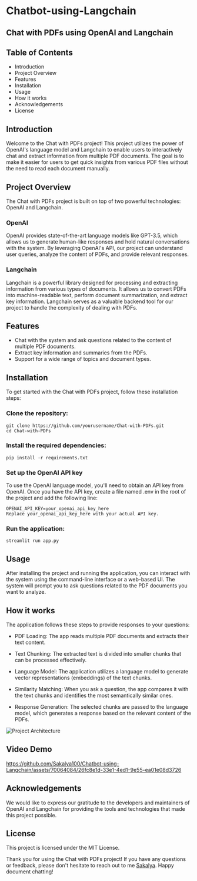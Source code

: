 # Chatbot-using-Langchain

## Chat with PDFs using OpenAI and Langchain


## Table of Contents
- Introduction
- Project Overview
- Features
- Installation
- Usage
- How it works
- Acknowledgements
- License

## Introduction
Welcome to the Chat with PDFs project! This project utilizes the power of OpenAI's language model and Langchain to enable users to interactively chat and extract information from multiple PDF documents. The goal is to make it easier for users to get quick insights from various PDF files without the need to read each document manually.

## Project Overview
The Chat with PDFs project is built on top of two powerful technologies: OpenAI and Langchain.

### OpenAI
OpenAI provides state-of-the-art language models like GPT-3.5, which allows us to generate human-like responses and hold natural conversations with the system. By leveraging OpenAI's API, our project can understand user queries, analyze the content of PDFs, and provide relevant responses.

### Langchain
Langchain is a powerful library designed for processing and extracting information from various types of documents. It allows us to convert PDFs into machine-readable text, perform document summarization, and extract key information. Langchain serves as a valuable backend tool for our project to handle the complexity of dealing with PDFs.

## Features
- Chat with the system and ask questions related to the content of multiple PDF documents.
- Extract key information and summaries from the PDFs.
- Support for a wide range of topics and document types.

## Installation
To get started with the Chat with PDFs project, follow these installation steps:

### Clone the repository:
```
git clone https://github.com/yourusername/Chat-with-PDFs.git
cd Chat-with-PDFs
```
### Install the required dependencies:
```
pip install -r requirements.txt
```
### Set up the OpenAI API key
To use the OpenAI language model, you'll need to obtain an API key from OpenAI. Once you have the API key, create a file named .env in the root of the project and add the following line:
```
OPENAI_API_KEY=your_openai_api_key_here
Replace your_openai_api_key_here with your actual API key.
```

### Run the application:
```
streamlit run app.py
```

## Usage
After installing the project and running the application, you can interact with the system using the command-line interface or a web-based UI. The system will prompt you to ask questions related to the PDF documents you want to analyze.

## How it works
The application follows these steps to provide responses to your questions:

- PDF Loading: The app reads multiple PDF documents and extracts their text content.

- Text Chunking: The extracted text is divided into smaller chunks that can be processed effectively.

- Language Model: The application utilizes a language model to generate vector representations (embeddings) of the text chunks.

- Similarity Matching: When you ask a question, the app compares it with the text chunks and identifies the most semantically similar ones.

- Response Generation: The selected chunks are passed to the language model, which generates a response based on the relevant content of the PDFs.

![Project Architecture](https://github.com/Sakalya100/Chatbot-using-Langchain/assets/70064084/ef84a6ae-63c1-41d7-8cf0-78c2c7e9447f)


## Video Demo
https://github.com/Sakalya100/Chatbot-using-Langchain/assets/70064084/26fc8e1d-33e1-4ed1-9e55-ea01e08d3726


## Acknowledgements
We would like to express our gratitude to the developers and maintainers of OpenAI and Langchain for providing the tools and technologies that made this project possible.

## License
This project is licensed under the MIT License.

Thank you for using the Chat with PDFs project! If you have any questions or feedback, please don't hesitate to reach out to me [Sakalya](https://github.com/Sakalya100/). Happy document chatting!

